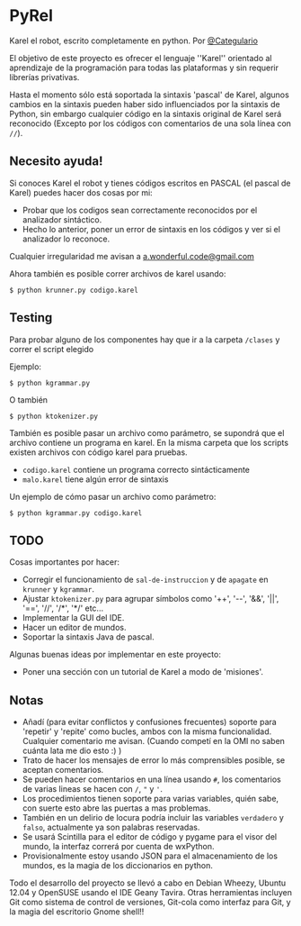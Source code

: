 PyRel
=====

Karel el robot, escrito completamente en python. Por [@Categulario](https://twitter.com/categulario)

El objetivo de este proyecto es ofrecer el lenguaje ''Karel'' orientado al aprendizaje de la programación para todas las plataformas y sin requerir librerías privativas.

Hasta el momento sólo está soportada la sintaxis 'pascal' de Karel, algunos cambios en la sintaxis pueden haber sido influenciados por la sintaxis de Python, sin embargo cualquier código en la sintaxis original de Karel será reconocido (Excepto por los códigos con comentarios de una sola línea con `//`).

Necesito ayuda!
---------------

Si conoces Karel el robot y tienes códigos escritos en PASCAL (el pascal de Karel) puedes hacer dos cosas por mi:

* Probar que los codigos sean correctamente reconocidos por el analizador sintáctico.
* Hecho lo anterior, poner un error de sintaxis en los códigos y ver si el analizador lo reconoce.

Cualquier irregularidad me avisan a a.wonderful.code@gmail.com

Ahora también es posible correr archivos de karel usando:

`$ python krunner.py codigo.karel`

Testing
-------

Para probar alguno de los componentes hay que ir a la carpeta `/clases` y correr el script elegido

Ejemplo:

`$ python kgrammar.py`

O también

`$ python ktokenizer.py`

También es posible pasar un archivo como parámetro, se supondrá que el archivo contiene un programa en karel. En la misma carpeta que los scripts existen archivos con código karel para pruebas.

* `codigo.karel` contiene un programa correcto sintácticamente
* `malo.karel` tiene algún error de sintaxis

Un ejemplo de cómo pasar un archivo como parámetro:

`$ python kgrammar.py codigo.karel`

TODO
----

Cosas importantes por hacer:

* Corregir el funcionamiento de `sal-de-instruccion` y de `apagate` en `krunner` y `kgrammar`.
* Ajustar `ktokenizer.py` para agrupar símbolos como '++', '--', '&&', '||', '==', '//', '/\*', '\*/' etc...
* Implementar la GUI del IDE.
* Hacer un editor de mundos.
* Soportar la sintaxis Java de pascal.

Algunas buenas ideas por implementar en este proyecto:

* Poner una sección con un tutorial de Karel a modo de 'misiones'.

Notas
-----

* Añadí (para evitar conflictos y confusiones frecuentes) soporte para 'repetir' y 'repite' como bucles, ambos con la misma funcionalidad. Cualquier comentario me avisan. (Cuando competí en la OMI no saben cuánta lata me dio esto :) )
* Trato de hacer los mensajes de error lo más comprensibles posible, se aceptan comentarios.
* Se pueden hacer comentarios en una línea usando `#`, los comentarios de varias lineas se hacen con `/`, `"` y `'`.
* Los procedimientos tienen soporte para varias variables, quién sabe, con suerte esto abre las puertas a mas problemas.
* También en un delirio de locura podría incluir las variables `verdadero` y `falso`, actualmente ya son palabras reservadas.
* Se usará Scintilla para el editor de código y pygame para el visor del mundo, la interfaz correrá por cuenta de wxPython.
* Provisionalmente estoy usando JSON para el almacenamiento de los mundos, es la magia de los diccionarios en python.

Todo el desarrollo del proyecto se llevó a cabo en Debian Wheezy, Ubuntu 12.04 y OpenSUSE usando el IDE Geany Tavira. Otras herramientas incluyen Git como sistema de control de versiones, Git-cola como interfaz para Git, y la magia del escritorio Gnome shell!!

